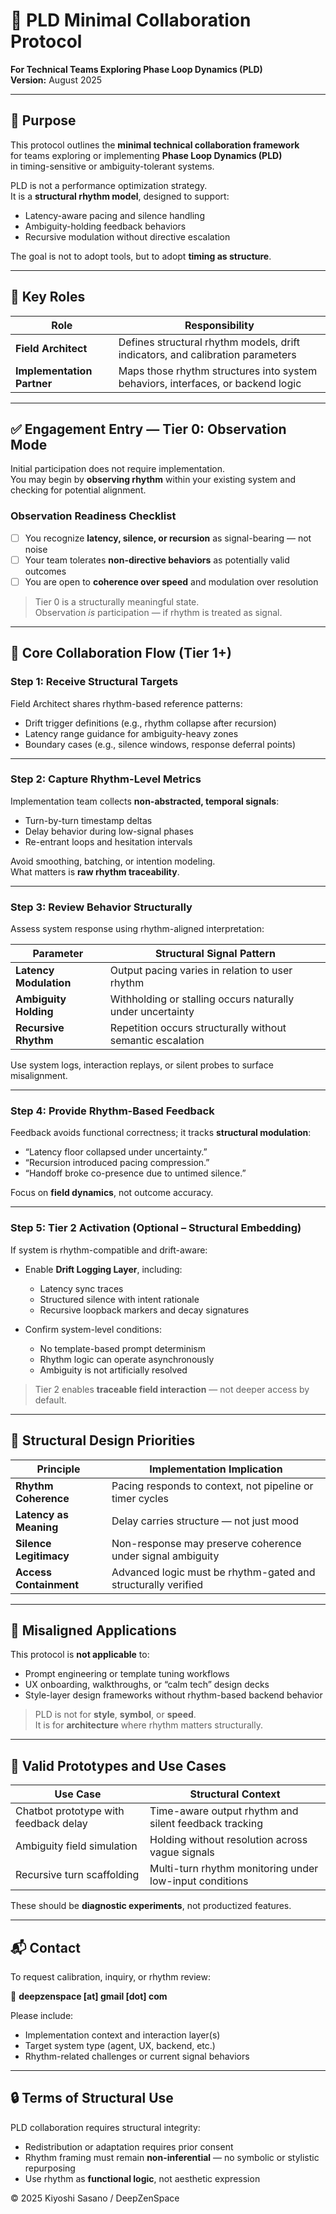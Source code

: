 # 🤝 PLD Minimal Collaboration Protocol  
**For Technical Teams Exploring Phase Loop Dynamics (PLD)**  
**Version:** August 2025

---

## 📌 Purpose

This protocol outlines the **minimal technical collaboration framework**  
for teams exploring or implementing **Phase Loop Dynamics (PLD)**  
in timing-sensitive or ambiguity-tolerant systems.

PLD is not a performance optimization strategy.  
It is a **structural rhythm model**, designed to support:

- Latency-aware pacing and silence handling  
- Ambiguity-holding feedback behaviors  
- Recursive modulation without directive escalation  

The goal is not to adopt tools, but to adopt **timing as structure**.

---

## 🧱 Key Roles

| Role                    | Responsibility                                                       |
|-------------------------|----------------------------------------------------------------------|
| **Field Architect**     | Defines structural rhythm models, drift indicators, and calibration parameters |
| **Implementation Partner** | Maps those rhythm structures into system behaviors, interfaces, or backend logic |

---

## ✅ Engagement Entry — Tier 0: Observation Mode

Initial participation does not require implementation.  
You may begin by **observing rhythm** within your existing system and checking for potential alignment.

### Observation Readiness Checklist

- [ ] You recognize **latency, silence, or recursion** as signal-bearing — not noise  
- [ ] Your team tolerates **non-directive behaviors** as potentially valid outcomes  
- [ ] You are open to **coherence over speed** and modulation over resolution

> Tier 0 is a structurally meaningful state.  
> Observation *is* participation — if rhythm is treated as signal.

---

## 🔄 Core Collaboration Flow (Tier 1+)

### Step 1: Receive Structural Targets

Field Architect shares rhythm-based reference patterns:

- Drift trigger definitions (e.g., rhythm collapse after recursion)  
- Latency range guidance for ambiguity-heavy zones  
- Boundary cases (e.g., silence windows, response deferral points)

---

### Step 2: Capture Rhythm-Level Metrics

Implementation team collects **non-abstracted, temporal signals**:

- Turn-by-turn timestamp deltas  
- Delay behavior during low-signal phases  
- Re-entrant loops and hesitation intervals  

Avoid smoothing, batching, or intention modeling.  
What matters is **raw rhythm traceability**.

---

### Step 3: Review Behavior Structurally

Assess system response using rhythm-aligned interpretation:

| Parameter              | Structural Signal Pattern                                  |
|------------------------|------------------------------------------------------------|
| **Latency Modulation**   | Output pacing varies in relation to user rhythm            |
| **Ambiguity Holding**    | Withholding or stalling occurs naturally under uncertainty |
| **Recursive Rhythm**     | Repetition occurs structurally without semantic escalation |

Use system logs, interaction replays, or silent probes to surface misalignment.

---

### Step 4: Provide Rhythm-Based Feedback

Feedback avoids functional correctness; it tracks **structural modulation**:

- “Latency floor collapsed under uncertainty.”  
- “Recursion introduced pacing compression.”  
- “Handoff broke co-presence due to untimed silence.”

Focus on **field dynamics**, not outcome accuracy.

---

### Step 5: Tier 2 Activation (Optional – Structural Embedding)

If system is rhythm-compatible and drift-aware:

- Enable **Drift Logging Layer**, including:

  - Latency sync traces  
  - Structured silence with intent rationale  
  - Recursive loopback markers and decay signatures  

- Confirm system-level conditions:

  - No template-based prompt determinism  
  - Rhythm logic can operate asynchronously  
  - Ambiguity is not artificially resolved

> Tier 2 enables **traceable field interaction** — not deeper access by default.

---

## 🧭 Structural Design Priorities

| Principle                | Implementation Implication                                  |
|---------------------------|--------------------------------------------------------------|
| **Rhythm Coherence**        | Pacing responds to context, not pipeline or timer cycles     |
| **Latency as Meaning**      | Delay carries structure — not just mood                     |
| **Silence Legitimacy**      | Non-response may preserve coherence under signal ambiguity   |
| **Access Containment**      | Advanced logic must be rhythm-gated and structurally verified |

---

## 🚫 Misaligned Applications

This protocol is **not applicable** to:

- Prompt engineering or template tuning workflows  
- UX onboarding, walkthroughs, or “calm tech” design decks  
- Style-layer design frameworks without rhythm-based backend behavior

> PLD is not for **style**, **symbol**, or **speed**.  
> It is for **architecture** where rhythm matters structurally.

---

## 🧩 Valid Prototypes and Use Cases

| Use Case                              | Structural Context                                    |
|---------------------------------------|--------------------------------------------------------|
| Chatbot prototype with feedback delay | Time-aware output rhythm and silent feedback tracking |
| Ambiguity field simulation            | Holding without resolution across vague signals        |
| Recursive turn scaffolding            | Multi-turn rhythm monitoring under low-input conditions |

These should be **diagnostic experiments**, not productized features.

---

## 📬 Contact

To request calibration, inquiry, or rhythm review:

📧 **deepzenspace [at] gmail [dot] com**

Please include:

- Implementation context and interaction layer(s)  
- Target system type (agent, UX, backend, etc.)  
- Rhythm-related challenges or current signal behaviors

---

## 🔒 Terms of Structural Use

PLD collaboration requires structural integrity:

- Redistribution or adaptation requires prior consent  
- Rhythm framing must remain **non-inferential** — no symbolic or stylistic repurposing  
- Use rhythm as **functional logic**, not aesthetic expression

© 2025 Kiyoshi Sasano / DeepZenSpace
